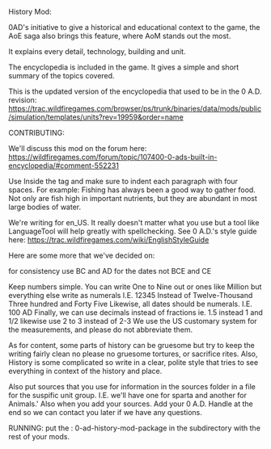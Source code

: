 History Mod:

0AD's initiative to give a historical and educational context to the game, the AoE saga also brings this feature, where AoM stands out the most.

It explains every detail, technology, building and unit.

The encyclopedia is included in the game. It gives a simple and short summary of the topics covered.

This is the updated version of the encyclopedia that used to be in the 0 A.D. revision: https://trac.wildfiregames.com/browser/ps/trunk/binaries/data/mods/public/simulation/templates/units?rev=19959&order=name

CONTRIBUTING:

We'll discuss this mod on the forum here:  
https://wildfiregames.com/forum/topic/107400-0-ads-built-in-encyclopedia/#comment-552231

Use <History> </History> Inside the <Identity> tag and make sure to indent each paragraph with four spaces. For example:
  <History>
      Fishing has always been a good way to gather food. Not only are fish high in important nutrients, but they are abundant in most large bodies of water.
  </History>

We're writing for en_US. It really doesn't matter what you use but a tool like LanguageTool will help greatly with spellchecking. See 0 A.D.'s style guide here: https://trac.wildfiregames.com/wiki/EnglishStyleGuide

Here are some more that we've decided on:

for consistency use BC and AD for the dates not BCE and CE

Keep numbers simple. You can write One to Nine out or ones like Million but everything else write as numerals I.E. 12345 Instead of Twelve-Thousand Three hundred and Forty Five
Likewise, all dates should be numerals. I.E. 100 AD
Finally, we can use decimals instead of fractions ie. 1.5 instead 1 and 1/2 likewise use 2 to 3 instead of 2-3
We use the US customary system for the measurements, and please do not abbreviate them.

As for content, some parts of history can be gruesome but try to keep the writing fairly clean no please no gruesome tortures, or sacrifice rites.
Also, History is some complicated so write in a clear, polite style that tries to see everything in context of the history and place.


Also put sources that you use for information in the sources folder in a file for the suspific unit group. I.E. we'll have one for sparta and another for Animals.'
Also when you add your sources. Add your 0 A.D. Handle at the end so we can contact you later if we have any questions.

RUNNING:
put the : 0-ad-history-mod-package in the subdirectory with the rest of your mods.



